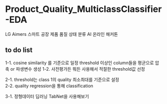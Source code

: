 # Product_Quality_MulticlassClassifier-EDA
LG Aimers 스마트 공장 제품 품질 상태 분류 AI 온라인 해커톤

## to do list  
1-1. cosine similarity 를 기준으로 일정 threshold 이상인 column들을 평균으로 압축 or 파생변수 생성
1-2. 사전평가든 뭐든 사용해서 적절한 threshold값 선정

2-1. threshold는 class 1의 quality 최소최대를 기준으로 설정  
2-2. quality regression을 통해 classification 

3-1. 정형데이터 딥러닝 TabNet을 사용해보기  